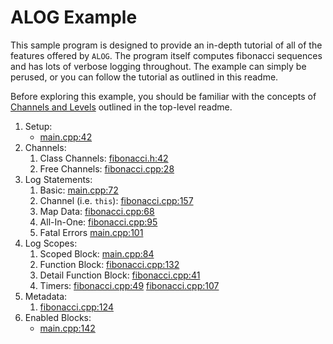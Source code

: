 # ALOG Example
This sample program is designed to provide an in-depth tutorial of all of the features offered by `ALOG`. The program itself computes fibonacci sequences and has lots of verbose logging throughout. The example can simply be perused, or you can follow the tutorial as outlined in this readme.

Before exploring this example, you should be familiar with the concepts of [Channels and Levels](https://github.ibm.com/watson-nlu/alog-cpp/tree/mastermaster_nlu#channels-and-levels) outlined in the top-level readme.

1. Setup:
    * [main.cpp:42](https://github.ibm.com/watson-nlu/alog-cpp/blob/master_nlu/tools/alog_fib_example/main.cpp#L42)
1. Channels:
    1. Class Channels: [fibonacci.h:42](https://github.ibm.com/watson-nlu/alog-cpp/blob/master_nlu/tools/alog_fib_example/include/fibonacci.h#L42)
    1. Free Channels: [fibonacci.cpp:28](https://github.ibm.com/watson-nlu/alog-cpp/blob/master_nlu/tools/alog_fib_example/src/fibonacci.cpp#L28)
1. Log Statements:
    1. Basic: [main.cpp:72](https://github.ibm.com/watson-nlu/alog-cpp/blob/master_nlu/tools/alog_fib_example/main.cpp#L72)
    1. Channel (i.e. `this`): [fibonacci.cpp:157](https://github.ibm.com/watson-nlu/alog-cpp/blob/master_nlu/tools/alog_fib_example/src/fibonacci.cpp#L157)
    1. Map Data: [fibonacci.cpp:68](https://github.ibm.com/watson-nlu/alog-cpp/blob/master_nlu/tools/alog_fib_example/src/fibonacci.cpp#L68)
    1. All-In-One: [fibonacci.cpp:95](https://github.ibm.com/watson-nlu/alog-cpp/blob/master_nlu/tools/alog_fib_example/src/fibonacci.cpp#L95)
    1. Fatal Errors [main.cpp:101](https://github.ibm.com/watson-nlu/alog-cpp/blob/master_nlu/tools/alog_fib_example/main.cpp#L101)
1. Log Scopes:
    1. Scoped Block: [main.cpp:84](https://github.ibm.com/watson-nlu/alog-cpp/blob/master_nlu/tools/alog_fib_example/main.cpp#L84)
    1. Function Block: [fibonacci.cpp:132](https://github.ibm.com/watson-nlu/alog-cpp/blob/master_nlu/tools/alog_fib_example/src/fibonacci.cpp#L132)
    1. Detail Function Block: [fibonacci.cpp:41](https://github.ibm.com/watson-nlu/alog-cpp/blob/master_nlu/tools/alog_fib_example/src/fibonacci.cpp#L41)
    1. Timers: [fibonacci.cpp:49](https://github.ibm.com/watson-nlu/alog-cpp/blob/master_nlu/tools/alog_fib_example/src/fibonacci.cpp#L49) [fibonacci.cpp:107](https://github.ibm.com/watson-nlu/alog-cpp/blob/master_nlu/tools/alog_fib_example/src/fibonacci.cpp#L107)
1. Metadata:
    1. [fibonacci.cpp:124](https://github.ibm.com/watson-nlu/alog-cpp/blob/master_nlu/tools/alog_fib_example/src/fibonacci.cpp#L124)
1. Enabled Blocks:
    * [main.cpp:142](https://github.ibm.com/watson-nlu/alog-cpp/blob/master_nlu/tools/alog_fib_example/main.cpp#L142)

